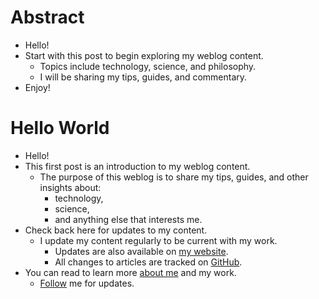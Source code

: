 # Abstract
- Hello!
- Start with this post to begin exploring my weblog content.
    - Topics include technology, science, and philosophy.
    - I will be sharing my tips, guides, and commentary.
- Enjoy!

# Hello World
- Hello!
- This first post is an introduction to my weblog content.
    - The purpose of this weblog is to share my tips, guides, and other insights
        about:
        - technology,
        - science,
        - and anything else that interests me.
- Check back here for updates to my content.
    - I update my content regularly to be current with my work.
        - Updates are also available on [my website].
        - All changes to articles are tracked on [GitHub].
- You can read to learn more [about me] and my work.
    - [Follow] me for updates.

[GitHub]: https://github.com/systemcarl/weblog
[about me]: ./about-me.md
[my website]: https://carledwardlyons.ca
[follow]: ./about-me.md#thanks-&-follow
